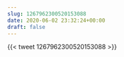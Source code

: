 ```yaml
---
slug: 1267962300520153088
date: 2020-06-02 23:32:24+00:00
draft: false
---
```


{{< tweet 1267962300520153088 >}}
